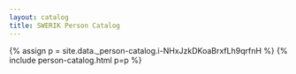 ```yaml
---
layout: catalog
title: SWERIK Person Catalog
---
```

{% assign p = site.data._person-catalog.i-NHxJzkDKoaBrxfLh9qrfnH %}
{% include person-catalog.html p=p %}

